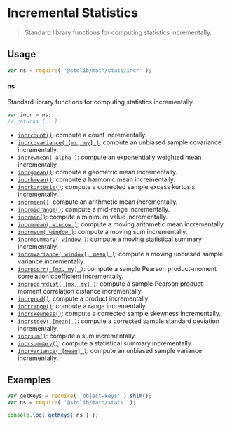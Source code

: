<!--

@license Apache-2.0

Copyright (c) 2018 The Stdlib Authors.

Licensed under the Apache License, Version 2.0 (the "License");
you may not use this file except in compliance with the License.
You may obtain a copy of the License at

   http://www.apache.org/licenses/LICENSE-2.0

Unless required by applicable law or agreed to in writing, software
distributed under the License is distributed on an "AS IS" BASIS,
WITHOUT WARRANTIES OR CONDITIONS OF ANY KIND, either express or implied.
See the License for the specific language governing permissions and
limitations under the License.

-->

# Incremental Statistics

> Standard library functions for computing statistics incrementally.

<section class="usage">

## Usage

```javascript
var ns = require( '@stdlib/math/stats/incr' );
```

#### ns

Standard library functions for computing statistics incrementally.

```javascript
var incr = ns;
// returns {...}
```

<!-- <toc pattern="*"> -->

<div class="namespace-toc">

-   <span class="signature">[`incrcount()`][@stdlib/math/stats/incr/count]</span><span class="delimiter">: </span><span class="description">compute a count incrementally.</span>
-   <span class="signature">[`incrcovariance( [mx, my] )`][@stdlib/math/stats/incr/covariance]</span><span class="delimiter">: </span><span class="description">compute an unbiased sample covariance incrementally.</span>
-   <span class="signature">[`increwmean( alpha )`][@stdlib/math/stats/incr/ewmean]</span><span class="delimiter">: </span><span class="description">compute an exponentially weighted mean incrementally.</span>
-   <span class="signature">[`incrgmean()`][@stdlib/math/stats/incr/gmean]</span><span class="delimiter">: </span><span class="description">compute a geometric mean incrementally.</span>
-   <span class="signature">[`incrhmean()`][@stdlib/math/stats/incr/hmean]</span><span class="delimiter">: </span><span class="description">compute a harmonic mean incrementally.</span>
-   <span class="signature">[`incrkurtosis()`][@stdlib/math/stats/incr/kurtosis]</span><span class="delimiter">: </span><span class="description">compute a corrected sample excess kurtosis incrementally.</span>
-   <span class="signature">[`incrmean()`][@stdlib/math/stats/incr/mean]</span><span class="delimiter">: </span><span class="description">compute an arithmetic mean incrementally.</span>
-   <span class="signature">[`incrmidrange()`][@stdlib/math/stats/incr/midrange]</span><span class="delimiter">: </span><span class="description">compute a mid-range incrementally.</span>
-   <span class="signature">[`incrmin()`][@stdlib/math/stats/incr/min]</span><span class="delimiter">: </span><span class="description">compute a minimum value incrementally.</span>
-   <span class="signature">[`incrmmean( window )`][@stdlib/math/stats/incr/mmean]</span><span class="delimiter">: </span><span class="description">compute a moving arithmetic mean incrementally.</span>
-   <span class="signature">[`incrmsum( window )`][@stdlib/math/stats/incr/msum]</span><span class="delimiter">: </span><span class="description">compute a moving sum incrementally.</span>
-   <span class="signature">[`incrmsummary( window )`][@stdlib/math/stats/incr/msummary]</span><span class="delimiter">: </span><span class="description">compute a moving statistical summary incrementally.</span>
-   <span class="signature">[`incrmvariance( window[, mean] )`][@stdlib/math/stats/incr/mvariance]</span><span class="delimiter">: </span><span class="description">compute a moving unbiased sample variance incrementally.</span>
-   <span class="signature">[`incrpcorr( [mx, my] )`][@stdlib/math/stats/incr/pcorr]</span><span class="delimiter">: </span><span class="description">compute a sample Pearson product-moment correlation coefficient incrementally.</span>
-   <span class="signature">[`incrpcorrdist( [mx, my] )`][@stdlib/math/stats/incr/pcorrdist]</span><span class="delimiter">: </span><span class="description">compute a sample Pearson product-moment correlation distance incrementally.</span>
-   <span class="signature">[`incrprod()`][@stdlib/math/stats/incr/prod]</span><span class="delimiter">: </span><span class="description">compute a product incrementally.</span>
-   <span class="signature">[`incrrange()`][@stdlib/math/stats/incr/range]</span><span class="delimiter">: </span><span class="description">compute a range incrementally.</span>
-   <span class="signature">[`incrskewness()`][@stdlib/math/stats/incr/skewness]</span><span class="delimiter">: </span><span class="description">compute a corrected sample skewness incrementally.</span>
-   <span class="signature">[`incrstdev( [mean] )`][@stdlib/math/stats/incr/stdev]</span><span class="delimiter">: </span><span class="description">compute a corrected sample standard deviation incrementally.</span>
-   <span class="signature">[`incrsum()`][@stdlib/math/stats/incr/sum]</span><span class="delimiter">: </span><span class="description">compute a sum incrementally.</span>
-   <span class="signature">[`incrsummary()`][@stdlib/math/stats/incr/summary]</span><span class="delimiter">: </span><span class="description">compute a statistical summary incrementally.</span>
-   <span class="signature">[`incrvariance( [mean] )`][@stdlib/math/stats/incr/variance]</span><span class="delimiter">: </span><span class="description">compute an unbiased sample variance incrementally.</span>

</div>

<!-- </toc> -->

</section>

<!-- /.usage -->

<section class="examples">

## Examples

<!-- TODO: better examples -->

<!-- eslint no-undef: "error" -->

```javascript
var getKeys = require( 'object-keys' ).shim();
var ns = require( '@stdlib/math/stats' );

console.log( getKeys( ns ) );
```

</section>

<!-- /.examples -->

<section class="links">

<!-- <toc-links> -->

[@stdlib/math/stats/incr/count]: https://github.com/stdlib-js/stdlib/tree/develop/lib/node_modules/%40stdlib/math/stats/incr/count

[@stdlib/math/stats/incr/covariance]: https://github.com/stdlib-js/stdlib/tree/develop/lib/node_modules/%40stdlib/math/stats/incr/covariance

[@stdlib/math/stats/incr/ewmean]: https://github.com/stdlib-js/stdlib/tree/develop/lib/node_modules/%40stdlib/math/stats/incr/ewmean

[@stdlib/math/stats/incr/gmean]: https://github.com/stdlib-js/stdlib/tree/develop/lib/node_modules/%40stdlib/math/stats/incr/gmean

[@stdlib/math/stats/incr/hmean]: https://github.com/stdlib-js/stdlib/tree/develop/lib/node_modules/%40stdlib/math/stats/incr/hmean

[@stdlib/math/stats/incr/kurtosis]: https://github.com/stdlib-js/stdlib/tree/develop/lib/node_modules/%40stdlib/math/stats/incr/kurtosis

[@stdlib/math/stats/incr/mean]: https://github.com/stdlib-js/stdlib/tree/develop/lib/node_modules/%40stdlib/math/stats/incr/mean

[@stdlib/math/stats/incr/midrange]: https://github.com/stdlib-js/stdlib/tree/develop/lib/node_modules/%40stdlib/math/stats/incr/midrange

[@stdlib/math/stats/incr/min]: https://github.com/stdlib-js/stdlib/tree/develop/lib/node_modules/%40stdlib/math/stats/incr/min

[@stdlib/math/stats/incr/mmean]: https://github.com/stdlib-js/stdlib/tree/develop/lib/node_modules/%40stdlib/math/stats/incr/mmean

[@stdlib/math/stats/incr/msum]: https://github.com/stdlib-js/stdlib/tree/develop/lib/node_modules/%40stdlib/math/stats/incr/msum

[@stdlib/math/stats/incr/msummary]: https://github.com/stdlib-js/stdlib/tree/develop/lib/node_modules/%40stdlib/math/stats/incr/msummary

[@stdlib/math/stats/incr/mvariance]: https://github.com/stdlib-js/stdlib/tree/develop/lib/node_modules/%40stdlib/math/stats/incr/mvariance

[@stdlib/math/stats/incr/pcorr]: https://github.com/stdlib-js/stdlib/tree/develop/lib/node_modules/%40stdlib/math/stats/incr/pcorr

[@stdlib/math/stats/incr/pcorrdist]: https://github.com/stdlib-js/stdlib/tree/develop/lib/node_modules/%40stdlib/math/stats/incr/pcorrdist

[@stdlib/math/stats/incr/prod]: https://github.com/stdlib-js/stdlib/tree/develop/lib/node_modules/%40stdlib/math/stats/incr/prod

[@stdlib/math/stats/incr/range]: https://github.com/stdlib-js/stdlib/tree/develop/lib/node_modules/%40stdlib/math/stats/incr/range

[@stdlib/math/stats/incr/skewness]: https://github.com/stdlib-js/stdlib/tree/develop/lib/node_modules/%40stdlib/math/stats/incr/skewness

[@stdlib/math/stats/incr/stdev]: https://github.com/stdlib-js/stdlib/tree/develop/lib/node_modules/%40stdlib/math/stats/incr/stdev

[@stdlib/math/stats/incr/sum]: https://github.com/stdlib-js/stdlib/tree/develop/lib/node_modules/%40stdlib/math/stats/incr/sum

[@stdlib/math/stats/incr/summary]: https://github.com/stdlib-js/stdlib/tree/develop/lib/node_modules/%40stdlib/math/stats/incr/summary

[@stdlib/math/stats/incr/variance]: https://github.com/stdlib-js/stdlib/tree/develop/lib/node_modules/%40stdlib/math/stats/incr/variance

<!-- </toc-links> -->

</section>

<!-- /.links -->
